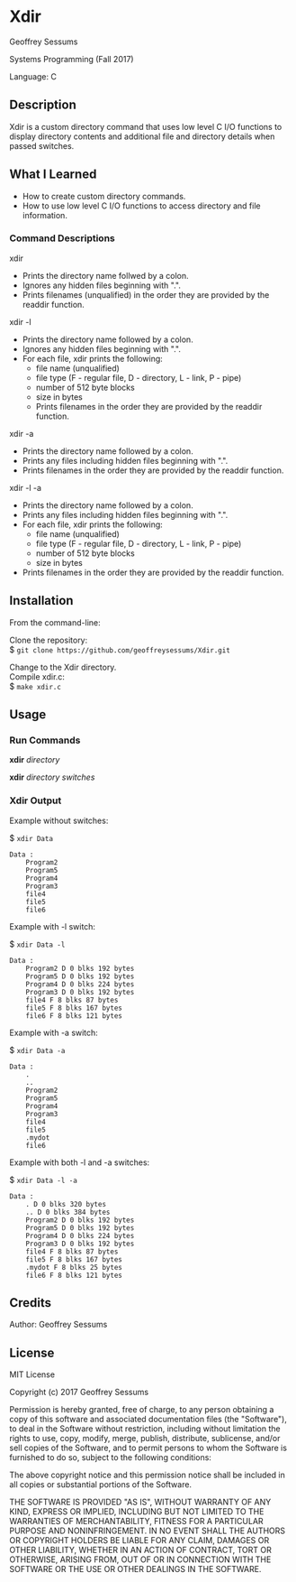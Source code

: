 # Xdir

Geoffrey Sessums

Systems Programming (Fall 2017)

Language: C

## Description

Xdir is a custom directory command that uses low level C I/O functions to display directory contents and additional file and directory details when passed switches.

## What I Learned

* How to create custom directory commands.
* How to use low level C I/O functions to access directory and file information.

### Command Descriptions

xdir

* Prints the directory name follwed by a colon.
* Ignores any hidden files beginning with ".".
* Prints filenames (unqualified) in the order they are provided by the readdir function.

xdir -l

* Prints the directory name followed by a colon.
* Ignores any hidden files beginning with ".".
* For each file, xdir prints the following:
  * file name (unqualified)
  * file type (F - regular file, D - directory, L - link, P - pipe)
  * number of 512 byte blocks
  * size in bytes
  * Prints filenames in the order they are provided by the readdir function.

xdir -a

* Prints the directory name followed by a colon.
* Prints any files including hidden files beginning with ".".
* Prints filenames in the order they are provided by the readdir function.

xdir -l -a

* Prints the directory name followed by a colon.
* Prints any files including hidden files beginning with ".".
* For each file, xdir prints the following:
  * file name (unqualified)
  * file type (F - regular file, D - directory, L - link, P - pipe)
  * number of 512 byte blocks
  * size in bytes
* Prints filenames in the order they are provided by the readdir function.

## Installation

From the command-line:  

Clone the repository:  
$ `git clone https://github.com/geoffreysessums/Xdir.git`

Change to the Xdir directory.  
Compile xdir.c:  
$ `make xdir.c`

## Usage

### Run Commands

**xdir** *directory*

**xdir** *directory* *switches*

### Xdir Output

Example without switches:

$ `xdir Data`

    Data :  
        Program2
        Program5  
        Program4
        Program3
        file4
        file5
        file6

Example with -l switch:

$ `xdir Data -l`

    Data :
        Program2 D 0 blks 192 bytes
        Program5 D 0 blks 192 bytes
        Program4 D 0 blks 224 bytes
        Program3 D 0 blks 192 bytes
        file4 F 8 blks 87 bytes
        file5 F 8 blks 167 bytes
        file6 F 8 blks 121 bytes

Example with -a switch:

$ `xdir Data -a`

    Data :
        .
        ..
        Program2
        Program5
        Program4
        Program3
        file4
        file5
        .mydot
        file6

Example with both -l and -a switches:

$ `xdir Data -l -a`

    Data :
        . D 0 blks 320 bytes
        .. D 0 blks 384 bytes
        Program2 D 0 blks 192 bytes
        Program5 D 0 blks 192 bytes
        Program4 D 0 blks 224 bytes
        Program3 D 0 blks 192 bytes
        file4 F 8 blks 87 bytes
        file5 F 8 blks 167 bytes
        .mydot F 8 blks 25 bytes
        file6 F 8 blks 121 bytes

## Credits

Author: Geoffrey Sessums

## License

MIT License

Copyright (c) 2017 Geoffrey Sessums

Permission is hereby granted, free of charge, to any person obtaining a copy
of this software and associated documentation files (the "Software"), to deal
in the Software without restriction, including without limitation the rights
to use, copy, modify, merge, publish, distribute, sublicense, and/or sell
copies of the Software, and to permit persons to whom the Software is
furnished to do so, subject to the following conditions:

The above copyright notice and this permission notice shall be included in all
copies or substantial portions of the Software.

THE SOFTWARE IS PROVIDED "AS IS", WITHOUT WARRANTY OF ANY KIND, EXPRESS OR
IMPLIED, INCLUDING BUT NOT LIMITED TO THE WARRANTIES OF MERCHANTABILITY,
FITNESS FOR A PARTICULAR PURPOSE AND NONINFRINGEMENT. IN NO EVENT SHALL THE
AUTHORS OR COPYRIGHT HOLDERS BE LIABLE FOR ANY CLAIM, DAMAGES OR OTHER
LIABILITY, WHETHER IN AN ACTION OF CONTRACT, TORT OR OTHERWISE, ARISING FROM,
OUT OF OR IN CONNECTION WITH THE SOFTWARE OR THE USE OR OTHER DEALINGS IN THE
SOFTWARE.
